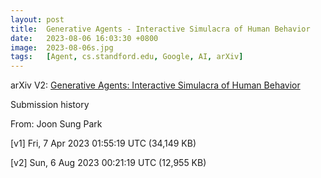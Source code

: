 ```yaml
---
layout: post
title:  Generative Agents - Interactive Simulacra of Human Behavior
date:   2023-08-06 16:03:30 +0800
image:  2023-08-06s.jpg
tags:   [Agent, cs.standford.edu, Google, AI, arXiv]
---
```


arXiv V2: [Generative Agents: Interactive Simulacra of Human Behavior](https://arxiv.org/pdf/2304.03442.pdf)

Submission history

From: Joon Sung Park

[v1] Fri, 7 Apr 2023 01:55:19 UTC (34,149 KB)

[v2] Sun, 6 Aug 2023 00:21:19 UTC (12,955 KB)